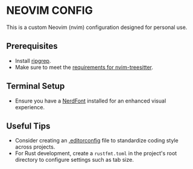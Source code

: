 # NEOVIM CONFIG

This is a custom Neovim (nvim) configuration designed for personal use.

## Prerequisites

- Install [ripgrep](https://github.com/BurntSushi/ripgrep).
- Make sure to meet the [requirements for nvim-treesitter](https://github.com/nvim-treesitter/nvim-treesitter#requirements).

## Terminal Setup

- Ensure you have a [NerdFont](https://www.nerdfonts.com/font-downloads) installed for an enhanced visual experience.

## Useful Tips

- Consider creating an [.editorconfig](https://editorconfig.org/) file to standardize coding style across projects.
- For Rust development, create a `rustfmt.toml` in the project's root directory to configure settings such as tab size.
